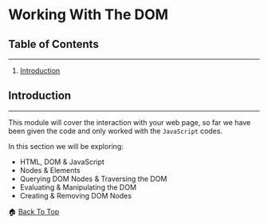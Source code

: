 # Working With The DOM

## Table of Contents

<hr>

1. [Introduction](#working-with-the-dom)

## Introduction

<hr>

This module will cover the interaction with your web page, so far we have been given the code and only worked with the `JavaScript` codes.

In this section we will be exploring:

-   HTML, DOM & JavaScript
-   Nodes & Elements
-   Querying DOM Nodes & Traversing the DOM
-   Evaluating & Manipulating the DOM
-   Creating & Removing DOM Nodes

🏠 [Back To Top](#working-with-the-dom)
